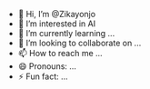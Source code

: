 - 👋 Hi, I’m @Zikayonjo
- 👀 I’m interested in AI
- 🌱 I’m currently learning ...
- 💞️ I’m looking to collaborate on ...
- 📫 How to reach me ...
- 😄 Pronouns: ...
- ⚡ Fun fact: ...

<!---
Zikayonjo/Zikayonjo is a ✨ special ✨ repository because its `README.md` (this file) appears on your GitHub profile.
You can click the Preview link to take a look at your changes.
--->
